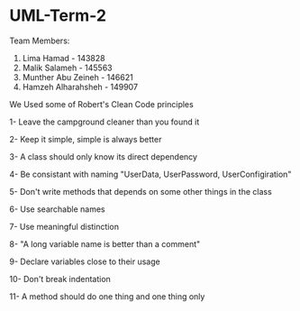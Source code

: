 # UML-Term-2
Team Members:
1) Lima Hamad - 143828
2) Malik Salameh - 145563
3) Munther Abu Zeineh - 146621 
4) Hamzeh Alharahsheh - 149907


We Used some of Robert's Clean Code principles


1- Leave the campground cleaner than you found it


2- Keep it simple, simple is always better



3- A class should only know its direct dependency


4- Be consistant with naming "UserData, UserPassword, UserConfigiration"


5- Don't write methods that depends on some other things in the class


6- Use searchable names


7- Use meaningful distinction


8- "A long variable name is better than a comment"


9- Declare variables close to their usage


10- Don't break indentation


11- A method should do one thing and one thing only
